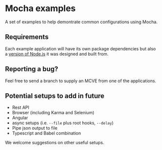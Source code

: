 # Mocha examples
A set of examples to help demontrate common configurations using Mocha.

## Requirements

Each example application will have its own package dependencies but also a [version of Node.js](https://docs.npmjs.com/files/package.json#engines) it was designed and built from.

## Reporting a bug?

Feel free to send a branch to supply an MCVE from one of the applications.

## Potential setups to add in future

- Rest API
- Browser (including Karma and Selenium)
- Angular
- async setups (i.e. `--file` plus root hooks, `--delay`)
- Pipe json output to file
- Typescript and Babel combination

We welcome suggestions on other useful setups.
